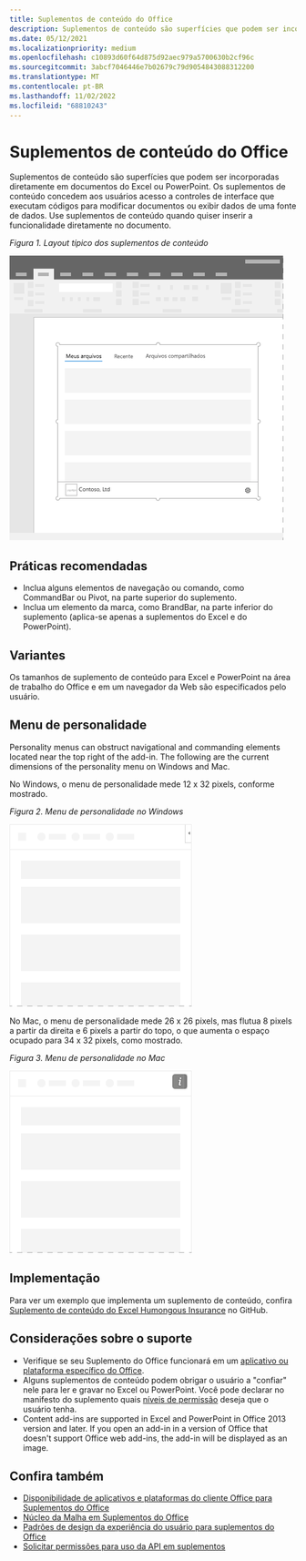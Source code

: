 ```yaml
---
title: Suplementos de conteúdo do Office
description: Suplementos de conteúdo são superfícies que podem ser incorporadas diretamente em documentos do Excel ou do PowerPoint que concedem aos usuários acesso a controles de interface que executam códigos para modificar documentos ou exibir dados de uma fonte de dados.
ms.date: 05/12/2021
ms.localizationpriority: medium
ms.openlocfilehash: c10893d60f64d875d92aec979a5700630b2cf96c
ms.sourcegitcommit: 3abcf7046446e7b02679c79d9054843088312200
ms.translationtype: MT
ms.contentlocale: pt-BR
ms.lasthandoff: 11/02/2022
ms.locfileid: "68810243"
---
```

# <a name="content-office-add-ins"></a>Suplementos de conteúdo do Office

Suplementos de conteúdo são superfícies que podem ser incorporadas diretamente em documentos do Excel ou PowerPoint. Os suplementos de conteúdo concedem aos usuários acesso a controles de interface que executam códigos para modificar documentos ou exibir dados de uma fonte de dados. Use suplementos de conteúdo quando quiser inserir a funcionalidade diretamente no documento.  

*Figura 1. Layout típico dos suplementos de conteúdo*

![Layout típico para suplementos de conteúdo em um aplicativo do Office.](../images/overview-with-app-content.png)

## <a name="best-practices"></a>Práticas recomendadas

- Inclua alguns elementos de navegação ou comando, como CommandBar ou Pivot, na parte superior do suplemento.
- Inclua um elemento da marca, como BrandBar, na parte inferior do suplemento (aplica-se apenas a suplementos do Excel e do PowerPoint).

## <a name="variants"></a>Variantes

Os tamanhos de suplemento de conteúdo para Excel e PowerPoint na área de trabalho do Office e em um navegador da Web são especificados pelo usuário.

## <a name="personality-menu"></a>Menu de personalidade

Personality menus can obstruct navigational and commanding elements located near the top right of the add-in. The following are the current dimensions of the personality menu on Windows and Mac.

No Windows, o menu de personalidade mede 12 x 32 pixels, conforme mostrado.

*Figura 2. Menu de personalidade no Windows*

![Menu de personalidade de 12x32 pixels na área de trabalho do Windows.](../images/personality-menu-win.png)

No Mac, o menu de personalidade mede 26 x 26 pixels, mas flutua 8 pixels a partir da direita e 6 pixels a partir do topo, o que aumenta o espaço ocupado para 34 x 32 pixels, como mostrado.

*Figura 3. Menu de personalidade no Mac*

![Menu de personalidade de 34x32 pixels na área de trabalho mac.](../images/personality-menu-mac.png)

## <a name="implementation"></a>Implementação

Para ver um exemplo que implementa um suplemento de conteúdo, confira [Suplemento de conteúdo do Excel Humongous Insurance](https://github.com/OfficeDev/Excel-Content-Add-in-Humongous-Insurance) no GitHub.

## <a name="support-considerations"></a>Considerações sobre o suporte

- Verifique se seu Suplemento do Office funcionará em um [aplicativo ou plataforma específico do Office](/javascript/api/requirement-sets).
- Alguns suplementos de conteúdo podem obrigar o usuário a "confiar" nele para ler e gravar no Excel ou PowerPoint. Você pode declarar no manifesto do suplemento quais [níveis de permissão](../develop/requesting-permissions-for-api-use-in-content-and-task-pane-add-ins.md) deseja que o usuário tenha.  
- Content add-ins are supported in Excel and PowerPoint in Office 2013 version and later. If you open an add-in in a version of Office that doesn't support Office web add-ins, the add-in will be displayed as an image.

## <a name="see-also"></a>Confira também

- [Disponibilidade de aplicativos e plataformas do cliente Office para Suplementos do Office](/javascript/api/requirement-sets)
- [Núcleo da Malha em Suplementos do Office](fabric-core.md)
- [Padrões de design da experiência do usuário para suplementos do Office](../design/ux-design-pattern-templates.md)
- [Solicitar permissões para uso da API em suplementos ](../develop/requesting-permissions-for-api-use-in-content-and-task-pane-add-ins.md)
